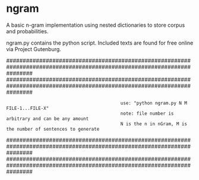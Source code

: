 # ngram
A basic n-gram implementation using nested dictionaries to store corpus and probabilities. 


ngram.py contains the python script.
Included texts are found for free online via Project Gutenburg.




########################################################################################################################
########################################################################################################################

                                               use: "python ngram.py N M FILE-1...FILE-X"
                                               note: file number is arbitrary and can be any amount
                                               N is the n in nGram, M is the number of sentences to generate

########################################################################################################################
########################################################################################################################
